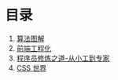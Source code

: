 # 目录

1. [算法图解](./dsaPic.md)
2. [前端工程化](./feProject.md)
3. [程序员修炼之道-从小工到专家](./pragmatic.md)
4. [CSS 世界](./cssworld.md)